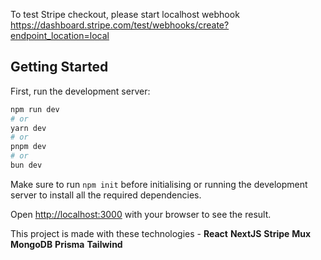 To test Stripe checkout, please start localhost webhook
https://dashboard.stripe.com/test/webhooks/create?endpoint_location=local

## Getting Started

First, run the development server:

```bash
npm run dev
# or
yarn dev
# or
pnpm dev
# or
bun dev
```

Make sure to run ``` npm init ``` before initialising or running the development server to install all the required dependencies.

Open [http://localhost:3000](http://localhost:3000) with your browser to see the result.

This project is made with these technologies -
**React**
**NextJS**
**Stripe**
**Mux**
**MongoDB**
**Prisma**
**Tailwind**

